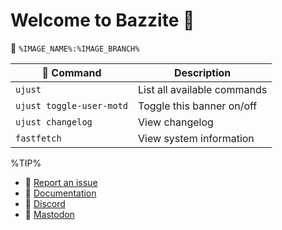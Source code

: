 # Welcome to Bazzite 󰊴
󱋩 `%IMAGE_NAME%:%IMAGE_BRANCH%`

|  Command | Description |
| ------- | ----------- |
| `ujust`  | List all available commands |
| `ujust toggle-user-motd` | Toggle this banner on/off |
| `ujust changelog` | View changelog |
| `fastfetch` | View system information |

%TIP%
- **** [Report an issue](https://github.com/ublue-os/bazzite/issues)
- **󰈙** [Documentation](http://docs.bazzite.gg/)
- **󰙯** [Discord](https://discord.bazzite.gg/)
- **󰫑** [Mastodon](https://fosstodon.org/@UniversalBlue)
